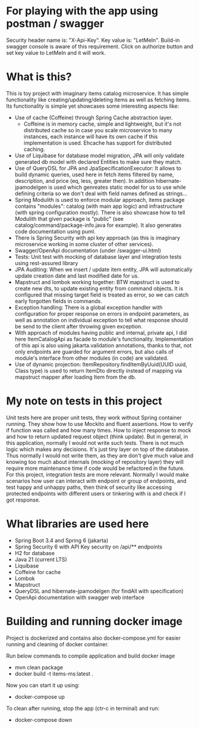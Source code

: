 # For playing with the app using postman / swagger

Security header name is: "X-Api-Key". Key value is: "LetMeIn". Build-in swagger console is aware of this requirement.
Click on authorize button and set key value to LetMeIn and it will work.

# What is this?

This is toy project with imaginary items catalog microservice. It has simple functionality like
creating/updating/deleting items as well as fetching items. Its functionality is simple yet showcases some interesting
aspects like:

- Use of cache (Coffeine) through Spring Cache abstraction layer.
    - Coffeine is in memory cache, simple and lightweight, but it's not distributed cache so in case you scale
      microservice to many instances, each instance will have its own cache if this implementation is used. Ehcache has
      support for distributed caching.
- Use of Liquibase for database model migration, JPA will only validate generated db model with declared Entities to
  make sure they match.
- Use of QueryDSL for JPA and JpaSpecificationExecutor: It allows to build dynamic queries, used here in fetch items
  filtered by name, description, and price (eq, less, greater then). In addition hibernate-jpamodelgen is used which
  genreates static model for us to use while defining criteria so we don't deal with field names defined as strings...
- Spring Modulith is used to enforce modular approach, items package contains "modules": catalog (with main app logic)
  and infrastructure (with spring configuration mostly). There is also showcase how to tell Modulith that given package
  is "public" (see catalog/command/package-info.java for example). It also generates code documentation using puml.
- There is Spring Security with api key approach (as this is imaginary microservice working in some cluster of other
  services).
- Swagger/OpenApi documentation (under /swagger-ui.html)
- Tests: Unit test with mocking of database layer and integration tests using rest-assured library
- JPA Auditing: When we insert / update item entity, JPA will automatically update creation date and last modified date
  for us.
- Mapstruct and lombok working together: BTW mapstruct is used to create new dts, to update existing entity from command
  objects. It is configured that missing target field is treated as error, so we can catch early forgotten fields in
  commands.
- Exception handling: There is a global exception handler with configuration for proper response on errors in endpoint
  parameters, as well as annotation on individual exception to tell what response should be send to the client after
  throwing given exception.
- With approach of modules having public and internal, private api, I did here ItemCatalogApi as facade to module's
  functionality. Implementation of this api is also using jakarta.validation annotations, thanks to that,
  not only endpoints are guarded for argument errors, but also calls of module's interface from other modules (in code)
  are validated.
- Use of dynamic projection: ItemRepository.findItemByUuid(UUID uuid, Class<T> type) is used to return ItemDto
  directly instead of mapping via mapstruct mapper after loading Item from the db.

# My note on tests in this project

Unit tests here are proper unit tests, they work without Spring container running. They show how to use Mockito and
fluent assertions. How to verify if function was called and how many times. How to inject response to mock and how to
return updated request object (think update).
But in general, in this application, normally I would not write such tests. There is not much logic which makes any
decisions. It's just tiny layer on top of the database. Thus normally I would not write them, as they are don't give
much value and knowing too much about internals (mocking of repository layer)
they will require more maintenance time if code would be refactored in the future. For this project, integration tests
are more relevant. Normally I would make scenarios how user can interact with endpoint or group of endpoints, and test
happy and unhappy paths, then think of security like accessing protected
endpoints with different users or tinkering with is and check if I got response.

# What libraries are used here

- Spring Boot 3.4 and Spring 6 (jakarta)
- Spring Security 6 with API Key security on /api/** endpoints
- H2 for database
- Java 21 (current LTS)
- Liquibase
- Coffeine for cache
- Lombok
- Mapstruct
- QueryDSL and hibernate-jpamodelgen (for findAll with specification)
- OpenApi documentation with swagger web interface

# Building and running docker image

Project is dockerized and contains also docker-compose.yml for easier running and cleaning of docker container.

Run below commands to compile application and build docker image

- mvn clean package
- docker build -t items-ms:latest .

Now you can start it up using:

- docker-compose up

To clean after running, stop the app (ctr-c in terminal) and run:

- docker-compose down

